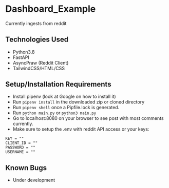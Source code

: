 # Dashboard_Example

#### 
Currently ingests from reddit

## Technologies Used

* Python3.8
* FastAPI
* AsyncPraw (Reddit Client)
* TailwindCSS/HTML/CSS

## Setup/Installation Requirements

* Install pipenv (look at Google on how to install it)
* Run ```pipenv install``` in the downloaded zip or cloned directory
* Run ``` pipenv shell ``` once a Pipfile.lock is generated.
* Run ```python main.py``` or ``` python3 main.py ```
* Go to localhost:8080 on your browser to see post with most comments currently.
* Make sure to setup the .env with reddit API access or your keys:

```
KEY = ""
CLIENT_ID = ""
PASSWORD = ""
USERNAME = ""
```
## Known Bugs


* Under development

